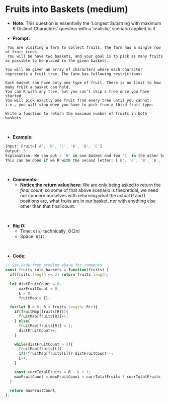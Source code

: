 # Fruits into Baskets (medium)

- **Note:** This question is essentially the 'Longest Substring with maximum K Distinct Characters' question with a 'realistic' scenario applied to it.

- **Prompt:**

``` 
 You are visiting a farm to collect fruits. The farm has a single row of fruit trees. 
 You will be have two baskets, and your goal is to pick as many fruits as possible to be placed in the given baskets.

You will be given an array of characters where each character represents a fruit tree. The farm has following restrictions:

Each basket can have only one type of fruit. There is no limit to how many fruit a basket can hold.
You can R with any tree, but you can’t skip a tree once you have started.
You will pick exactly one fruit from every tree until you cannot. i.e., you will stop when you have to pick from a third fruit type.

Write a function to return the maximum number of fruits in both baskets.
 ```
<br>

- **Example:**

```js
Input: Fruit=['A', 'B', 'C', 'B', 'B', 'C']
Output: 5
Explanation: We can put 3 'B' in one basket and two 'C' in the other basket. 
This can be done if we R with the second letter: ['B', 'C', 'B', 'B', 'C']
```
<br>

- **Comments:**
  - **Notice the return value here:** We are only being asked to return the *final count*, so some of that above scenario is theoretical, we need not concern ourselves with returning what the actual R and L positions are, what fruits are in our basket, nor with anything else other than that final count.


<br>

- **Big O:**
  - Time: `O(n)` technically, O(2n)
  - Space: `O(1)`

<br>

- **Code:**
```js
// See code from problem above for comments
const fruits_into_baskets = function(fruits) {
  if(fruits.length <= 2) return fruits.length;
  
  let distFruitCount = 0,
      maxFruitCount = 0,
      L = 0, 
      fruitMap = {};

  for(let R = 0; R < fruits.length; R++){
    if(fruitMap[fruits[R]]){
      fruitMap[fruits[R]]++;
    } else{
      fruitMap[fruits[R]] = 1;
      distFruitCount++;
    }

    while(distFruitCount > 2){
      fruitMap[fruits[L]]--;
      if(!fruitMap[fruits[L]]) distFruitCount--;
      L++;
    }

    const currTotalFruits = R - L + 1;
    maxFruitCount = maxFruitCount < currTotalFruits ? currTotalFruits : maxFruitCount;
  }

  return maxFruitCount;
};
```